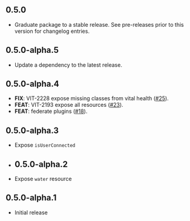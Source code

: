 ## 0.5.0

 - Graduate package to a stable release. See pre-releases prior to this version for changelog entries.

## 0.5.0-alpha.5

 - Update a dependency to the latest release.

## 0.5.0-alpha.4

 - **FIX**: VIT-2228 expose missing classes from vital health ([#25](https://github.com/tryVital/vital-flutter/issues/25)).
 - **FEAT**: VIT-2193 expose all resources ([#23](https://github.com/tryVital/vital-flutter/issues/23)).
 - **FEAT**: federate plugins ([#18](https://github.com/tryVital/vital-flutter/issues/18)).

## 0.5.0-alpha.3

* Expose `isUserConnected`

* ## 0.5.0-alpha.2

* Expose `water` resource

## 0.5.0-alpha.1

* Initial release
